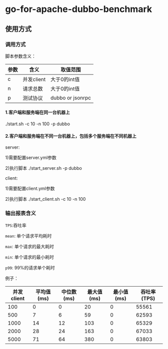 # go-for-apache-dubbo-benchmark

## 使用方式

### 调用方式

脚本参数含义：

参数|含义|取值范围
-------------|-------------|-------------
c|并发client|大于0的int值
n|请求总数|大于0的int值
p|测试协议|dubbo or jsonrpc

#### 1.客户端和服务端在同一台机器上

./start.sh -c 10 -n 100 -p dubbo

#### 2.客户端和服务端在不同一台机器上，包括多个服务端在不同机器上

server: 

1)需要配置server.yml参数

2)执行脚本 ./start_server.sh  -p dubbo

client: 

1)需要配置client.yml参数

2)执行脚本 ./start_client.sh  -c 10 -n 100

### 输出报表含义

`TPS`:吞吐率

`mean`: 单个请求平均耗时

`max`: 单个请求的最大耗时

`min`: 单个请求的最小耗时

`p99`: 99%的请求单个耗时

例子：

并发client|平均值(ms)|中位数(ms)|最大值(ms)|最小值(ms)|吞吐率(TPS)
-------------|-------------|-------------|-------------|-------------|-------------
100|0|0|20|0|55561
500|7|6|59|0|62593
1000|14|12|103|0|65329
2000|28|24|163|0|67033
5000|71|64|380|0|63803
